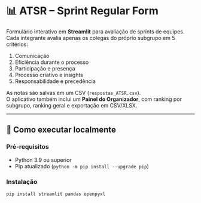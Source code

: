 # 📊 ATSR – Sprint Regular Form

Formulário interativo em **Streamlit** para avaliação de sprints de equipes.  
Cada integrante avalia apenas os colegas do próprio subgrupo em 5 critérios:

1. Comunicação  
2. Eficiência durante o processo  
3. Participação e presença  
4. Processo criativo e insights  
5. Responsabilidade e precedência  

As notas são salvas em um CSV (`respostas_ATSR.csv`).  
O aplicativo também inclui um **Painel do Organizador**, com ranking por subgrupo, ranking geral e exportação em CSV/XLSX.

---

## 🚀 Como executar localmente

### Pré-requisitos
- Python 3.9 ou superior
- Pip atualizado (`python -m pip install --upgrade pip`)

### Instalação
```bash
pip install streamlit pandas openpyxl
